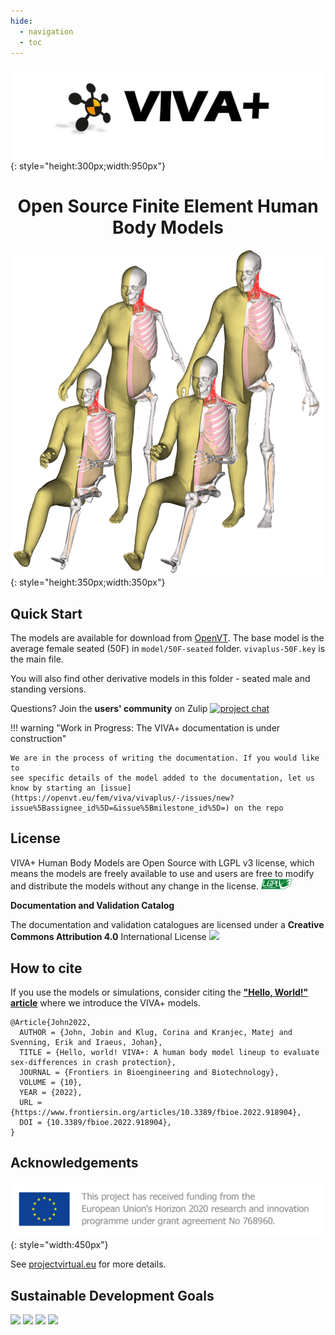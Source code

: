 ```yaml
---
hide:
  - navigation
  - toc
---
```


![](images/vivaplus-docs-homepage-logo.png#center){: style="height:300px;width:950px"}

<h1><center>Open Source Finite Element Human Body Models </center></h1>

<!-- # **Getting started** -->

<!-- <section class="card-container">

	<div class="card">
		<i class="fas fa-paint-brush"></i>
		<h2><center><b>Selectively Detailed</b></center></h2>
		<p><center> speed and robustness optimized  </center></p>
	</div>

	<div class="card">
		<i class="fas fa-paint-brush"></i>
		<h2><center><b>One base model</b></center></h2>
		<p><center> many derived models  </center></p>
	</div>

	<div class="card">
		<i class="fas fa-paint-brush"></i>
		<h2><center><b>Open Science</b></center></h2>
		<p><center> Transparent and Collaborative </center></p>
	</div>

</section> -->

<!-- https://gist.github.com/brwenfamily/d865f84e44fc2473205b3e2b0d7f921e -->

![](model/images/vivaplus_v0.3.2.jpg#center){: style="height:350px;width:350px"}

## **Quick Start** 

The models are available for download from [OpenVT](https://openvt.eu/fem/viva/vivaplus). The base model is the average female seated (50F) in `model/50F-seated` folder. `vivaplus-50F.key` is the main file.

You will also find other derivative models in this folder - seated male and standing versions. 


Questions? Join the **users' community** on Zulip [![project chat](https://img.shields.io/badge/zulip-join_chat-brightgreen.svg)](https://vivaplus.zulipchat.com)


!!! warning "Work in Progress: The VIVA+ documentation is under construction"
    
    We are in the process of writing the documentation. If you would like to 
    see specific details of the model added to the documentation, let us know by starting an [issue](https://openvt.eu/fem/viva/vivaplus/-/issues/new?issue%5Bassignee_id%5D=&issue%5Bmilestone_id%5D=) on the repo

## **License**

VIVA+ Human Body Models are Open Source with LGPL v3 license, which means the models are freely available to use and users are free to modify and distribute the models without any change in the license. <a href="https://www.gnu.org/licenses/lgpl-3.0-standalone.html">
  <img src="images/lgplv3.png" width="50" />
</a>

**Documentation and Validation Catalog**

The documentation and validation catalogues are licensed under a **Creative Commons Attribution 4.0** International License [![](https://i.creativecommons.org/l/by/4.0/80x15.png)](http://creativecommons.org/licenses/by/4.0/)


## How to cite

If you use the models or simulations, consider citing the [**"Hello, World!" article**](https://www.frontiersin.org/articles/10.3389/fbioe.2022.918904/full) where we introduce the VIVA+ models. 

```
@Article{John2022,
  AUTHOR = {John, Jobin and Klug, Corina and Kranjec, Matej and Svenning, Erik and Iraeus, Johan},   
  TITLE = {Hello, world! VIVA+: A human body model lineup to evaluate sex-differences in crash protection},      
  JOURNAL = {Frontiers in Bioengineering and Biotechnology},      
  VOLUME = {10},           
  YEAR = {2022},        
  URL = {https://www.frontiersin.org/articles/10.3389/fbioe.2022.918904},       
  DOI = {10.3389/fbioe.2022.918904}, 
}
```

## Acknowledgements

![VIRTUAL Funding](images/VIRTUAL_EUFunding.png){: style="width:450px"}

See [projectvirtual.eu](https://projectvirtual.eu/) for more details.

## Sustainable Development Goals

<p float="left">
  <img src="https://www.un.org/sustainabledevelopment/wp-content/uploads/2019/08/E-Goal-03-1024x1024.png" width="120" />
  <img src="https://www.un.org/sustainabledevelopment/wp-content/uploads/2019/08/E-Goal-05-1024x1024.png" width="120" /> 
  <img src="https://www.un.org/sustainabledevelopment/wp-content/uploads/2019/08/E-Goal-09-1024x1024.png" width="120" />
  <img src="https://www.un.org/sustainabledevelopment/wp-content/uploads/2019/08/E-Goal-17-1024x1024.png" width="120" />
</p>